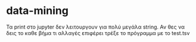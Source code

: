 # data-mining
Τα print στο jupyter δεν λειτουργουν για πολύ μεγάλα string.
Αν θες να δεις το καθε βήμα τι αλλαγές επιφέρει τρέξε το πρόγραμμα με το test.tsv